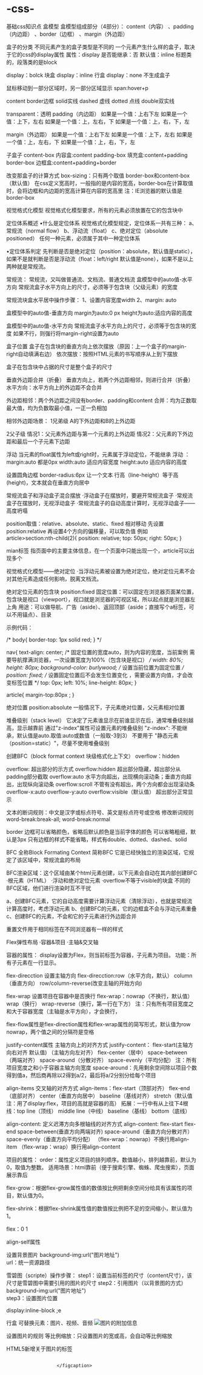 # -css-
基础css知识点
盒模型
盒模型组成部分（4部分）：
content（内容） 、padding（内边距） 、border（边框） 、margin（外边距）

盒子的分类
不同元素产生的盒子类型是不同的
一个元素产生什么样的盒子，取决于它的css的display属性
属性：display 
是否能继承：否 
默认值：inline
标题类的，段落类的是block

display：bolck 块盒
display：inline 行盒
display：none 不生成盒子

鼠标移动到一部分区域时，另一部分区域显示
span:hover+p

content
border边框
solid实线 dashed 虚线 dotted 点线 double双实线

transparent：透明
padding（内边距）
如果是一个值：上右下左
如果是一个值：上下，左右
如果是一个值：上，左右，下
如果是一个值：上，右，下，左

margin（外边距）
如果是一个值：上右下左
如果是一个值：上下，左右
如果是一个值：上，左右，下
如果是一个值：上，右，下，左

子盒子
content-box 内容盒:content
padding-box 填充盒:content+padding
border-box  边框盒:content+padding+border

改变那盒子的计算方式
box-sizing：只有两个取值 border-box和content-box（默认值）
在css定义宽高时，一般指的是内容的宽高，border-box在计算取值时，会将边框和内边距的宽高计算在内容的宽高里
注：IE浏览器的默认值是border-box

视觉格式化模型
视觉格式化模型要求，所有的元素必须放置在它的包含块中	

定位体系概述
•什么是定位体系
视觉格式化模型规定，定位体系一共有三种：
 a、常规流（normal flow）
 b、浮动流（float）
 c、绝对定位（absolute positioned）
任何一种元素，必须属于其中一种定位体系

•定位体系判定
先判断是否是绝对定位（position：absolute，默认值是static），如果不是就判断是否是浮动流（float：left/right 默认值是none），如果不是以上两种就是常规流。

常规流：
常规流，又叫做普通流、文档流、普通文档流
盒模型中的auto值-水平方向
常规流盒子水平方向上的尺寸，必须等于包含块（父级元素）的宽度

常规流块盒水平居中操作步骤：
1、设置内容宽度width 
2、margin: auto

盒模型中的auto值-垂直方向
margin为auto:0 px
height为auto:适应内容的高度

盒模型中的auto值-水平方向
常规流盒子水平方向上的尺寸，必须等于包含块的宽度
如果不行，则强行将margin-right设置为auto

盒子位置
盒子在包含块的垂直方向上依次摆放（原因：上一个盒子的margin-right自动填满右边）
依次摆放：按照HTML元素的书写顺序从上到下摆放

盒子在包含块中占据的尺寸是整个盒子的尺寸

垂直外边距合并（折叠）
垂直方向上，若两个外边距相邻，则进行合并（折叠）
水平方向：水平方向上的外边距不会合并

外边距相邻：两个外边距之间没有border、padding和content
合并：均为正数取最大值，均为负数取最小值，一正一负相加

相邻外边距场景：
1兄弟级
A的下外边距和B的上外边距
 
2父子级
情况1：父元素外边距与第一个元素的上外边距
情况2：父元素的下外边距和最后一个子元素下边距
 
浮动
当元素的float属性为left或right时，元素属于浮动定位，不能继承
浮动 ：margin:auto   都是0px 
width:auto  适应内容宽度
height:auto 适应内容的高度
 
设置圆角边框 border-radius:6px
让一个文本 行高（line-height）等于高(height)，文本就会在垂直方向居中
 
常规流盒子和浮动盒子混合摆放
·浮动盒子在摆放时，要避开常规流盒子
·常规流盒子在摆放时，无视浮动盒子
·常规流盒子的自动高度计算时，无视浮动盒子——高度坍塌
 
position取值：relative、absolute、static、fixed
相对移动
先设置position:relative
再设置4个方向的偏移量，可以取负值
例如
article>section:nth-child(2){
    position: relative;
    top: 50px;
    right: 50px;
}

mian标签
指页面中的主要主体信息，在一个页面中只能出现一个，article可以出现多个


视觉格式化模型——绝对定位
·当浮动元素被设置为绝对定位，绝对定位元素不会对其他元素造成任何影响，脱离文档流。

绝对定位元素的包含块
position:fixed 
固定位置：可以固定在浏览器页面某位置，包含块是视口（viewport），视口就是浏览器的可视区域，所以起点就是浏览器左上角
用途：可以做导航、广告（aside）、返回顶部（aside；直接写个a标签，可以不用锚点）、目录

示例代码：

/* body{
    border-top: 1px solid red;
} */

nav{
    text-align: center;
    /* 固定位置的宽度auto，则为内容的宽度，当前案例
    需要导航撑满浏览器，一次设置宽度为100%（包含块是视口） */
    width: 80%;
    height: 80px;
    background-color: burlywood;
    /* 设置当前位置为固定位置 */
    position: fixed;
    /* 设置固定位置后不会发生位置变化 ，需要设置方向值，才会改变标签位置 */
    top: 0px;
    left: 10%;
    line-height: 80px;
       }

article{
    margin-top:80px ;
}

绝对位置
position:absolute
一般情况下，子元素绝对位置，父元素相对位置

堆叠级别（stack level）
它决定了元素谁显示在前谁显示在后，通常堆叠级别越高，显示越靠前
通过"z-index"属性可设置元素的堆叠级别
"z-index":
不能继承，默认值是auto.取值:auto或数值（一般取-3到3）
不要用于 "静态元素（position=static）"，尽量不使用堆叠级别

创建BFC（block format context  块级格式化上下文）
overflow：hidden

overflow: 超出部分的示方式
overflow:hidden  超出部分隐藏，超出部分从padding部分截取
overflow:auto   水平方向超出，出现横向滚动条；垂直方向超出，出现纵向滚动条
overflow:scroll  不管有没有超出，两个方向都会出现滚动条
overflow-x:auto
overflow-y:auto
overflow:visible（默认值）  超出部分正常显示

文本的断词规则：中文是汉字或标点符号、英文是标点符号或空格
修改断词规则
word-break:break-all;
word-break:normal

border
边框可以省略颜色，省略后默认颜色是当前字体的颜色
可以省略粗细，默认是3px
只有边框的样式不能省略，样式有double、dotted、dashed、solid

BFC
全称Block Formating Context 简称BFC
它是已经快独立的渲染区域，它规定了该区域中，常规流盒的布局

BFC渲染区域：这个区域由某个html元素创建，以下元素会自动在其内部创建BFC
·根元素（HTML）
·浮动和绝对定位元素
·overflow不等于visible的块盒
不同的BFC区域，他们进行渲染时互不干扰

a、创建BFC元素，它的自动高度需要计算浮动元素（清除浮动），也就是常规流计算高度时，考虑浮动元素
b、创建BFC的元素，它的边框盒不会与浮动元素重叠
c、创建BFC的元素，不会和它的子元素进行外边距合并

重置文件用于相同标签在不同浏览器有一样的样式


Flex弹性布局
·容器&项目
·主轴&交叉轴

容器的属性：
display设置为Flex，则当前标签为容器，子元素为项目。
功能：所有子元素在一行显示。

flex-direcction 设置主轴方向
flex-direcction:row（水平方向，默认） column（垂直方向）  row/column-reverse(改变主轴的开始方向)

flex-wrap  设置项目在容器中是否换行
flex-wrap：nowrap（不换行，默认值） wrap（换行） wrap-reverse（换行，第一行在下方）
注：只有所有项目宽度之和大于容器宽度（主轴是水平方向），才会换行，

flex-flow属性是flex-direction属性和flex-wrap属性的简写形式，默认值为row nowrap，两个值之间的分隔符是空格

justify-content属性 主轴方向上的对齐方式
justify-content：
flex-start(主轴方向右对齐  默认值)    （主轴方向左对齐）
flex-center（居中）    space-between（两端对齐）
space-around（分散对齐） space-evenly（平均分配）
注：所有项目宽度之和小于容器主轴方向宽度
space-around：先用剩余空间除以项目个数得到值a，然后商再除以2得到a/2，最后将a/2分别分给每个项目

align-items 交叉轴的对齐方式
align-items：flex-start（顶部对齐）   flex-end（底部对齐）  center（垂直方向居中）
baseline（基线对齐） stretch（默认值  注：用了display:flex，项目的高就是容器的高）
拓展：一行中有从上往下4根线：top line（顶线） middle line（中线）  baseline（基线）  bottom（底线）

align-content: 定义迟滞方向多根轴线的对齐方式
align-content: flex-start   flex-end 
space-between(垂直方向两端对齐)  space-around（垂直方向分散对齐）
space-evenly（垂直方向平均分配）
（flex-wrap：nowrap）不换行用align-item
（flex-wrap：wrap）换行用align-content

项目的属性：
order：属性定义项目的排列顺序。数值越小，排列越靠前，默认为0，取值为整数。
适用场景：html靠前（便于搜索引擎、蜘蛛、爬虫搜索），页面展示靠后

flex-grow：根据flex-grow属性值的数值按比例把剩余空间分给具有该属性的项目，默认值为0。

flex-shrink：根据flex-shrink属性值的数值按比例把不足的空间缩小，默认值为1。

flex：0 1

align-self属性

设置背景图片
background-img:url("图片地址")   
url：统一资源路径

雪碧图（scripte）操作步骤：
step1：设置当前标签的尺寸（content尺寸），该尺寸是雪碧图中需要引用的图片的尺寸
step2：引用图片（以背景图的方式）
 background-img:url("图片地址")  
step3：设置图片位置

display:inline-block ;e

行盒
可替换元素：图片、视频、音频
<img src="图片地址" alt="图片的附加信息 ">

设置图片的规则
等比例缩放：只设置图片的宽或高，会自动等比例缩放

HTML5新增关于图片的标签
<figure>
                <img src="" alt="" title=""> 
                <figcaption>

                 </figcaption>
</figure>




